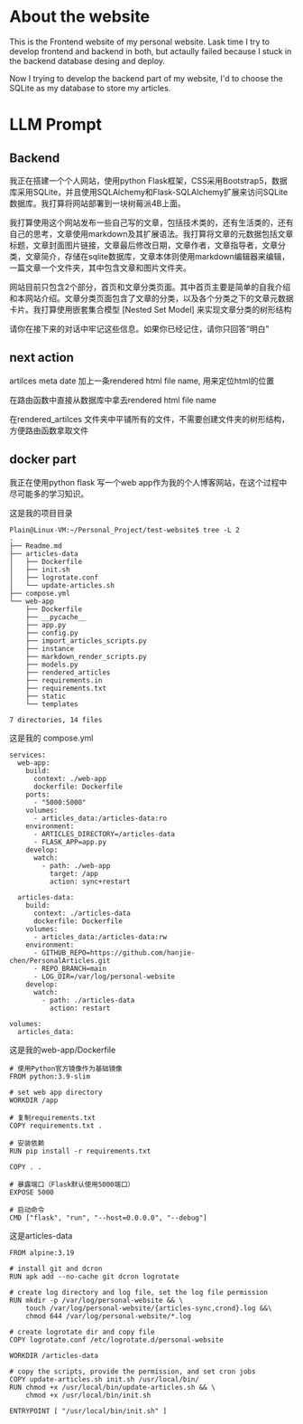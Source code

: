 # About the website

This is the Frontend website of my personal website. Lask time I try to develop frontend and backend in both, but actaully failed because I stuck in the backend database desing and deploy.

Now I trying to develop the backend part of my website, I'd to choose the SQLite as my database to store my articles.


# LLM Prompt

## Backend

我正在搭建一个个人网站，使用python Flask框架，CSS采用Bootstrap5，数据库采用SQLite，并且使用SQLAlchemy和Flask-SQLAlchemy扩展来访问SQLite数据库。我打算将网站部署到一块树莓派4B上面。

我打算使用这个网站发布一些自己写的文章，包括技术类的，还有生活类的，还有自己的思考，文章使用markdown及其扩展语法。我打算将文章的元数据包括文章标题，文章封面图片链接，文章最后修改日期，文章作者，文章指导者，文章分类，文章简介，存储在sqlite数据库，文章本体则使用markdown编辑器来编辑，一篇文章一个文件夹，其中包含文章和图片文件夹。

网站目前只包含2个部分，首页和文章分类页面。其中首页主要是简单的自我介绍和本网站介绍。文章分类页面包含了文章的分类，以及各个分类之下的文章元数据卡片。我打算使用嵌套集合模型 [Nested Set Model] 来实现文章分类的树形结构

请你在接下来的对话中牢记这些信息。如果你已经记住，请你只回答“明白”

## next action

artilces meta date 加上一条rendered html file name, 用来定位html的位置

在路由函数中直接从数据库中拿去rendered html file name

在rendered_artilces 文件夹中平铺所有的文件，不需要创建文件夹的树形结构，方便路由函数拿取文件

## docker part
我正在使用python flask 写一个web app作为我的个人博客网站，在这个过程中尽可能多的学习知识。

这是我的项目目录

```
Plain@Linux-VM:~/Personal_Project/test-website$ tree -L 2
.
├── Readme.md
├── articles-data
│   ├── Dockerfile
│   ├── init.sh
│   ├── logrotate.conf
│   └── update-articles.sh
├── compose.yml
└── web-app
    ├── Dockerfile
    ├── __pycache__
    ├── app.py
    ├── config.py
    ├── import_articles_scripts.py
    ├── instance
    ├── markdown_render_scripts.py
    ├── models.py
    ├── rendered_articles
    ├── requirements.in
    ├── requirements.txt
    ├── static
    └── templates

7 directories, 14 files
```

这是我的 compose.yml

```
services:
  web-app:
    build:
      context: ./web-app
      dockerfile: Dockerfile
    ports:
      - "5000:5000"
    volumes:
      - articles_data:/articles-data:ro
    environment:
      - ARTICLES_DIRECTORY=/articles-data
      - FLASK_APP=app.py
    develop:
      watch:
        - path: ./web-app
          target: /app
          action: sync+restart

  articles-data:
    build:
      context: ./articles-data
      dockerfile: Dockerfile
    volumes:
      - articles_data:/articles-data:rw
    environment:
      - GITHUB_REPO=https://github.com/hanjie-chen/PersonalArticles.git
      - REPO_BRANCH=main
      - LOG_DIR=/var/log/personal-website
    develop:
      watch:
        - path: ./articles-data
          action: restart

volumes:
  articles_data:
```

这是我的web-app/Dockerfile

```
# 使用Python官方镜像作为基础镜像
FROM python:3.9-slim

# set web app directory
WORKDIR /app

# 复制requirements.txt
COPY requirements.txt .

# 安装依赖
RUN pip install -r requirements.txt

COPY . .

# 暴露端口（Flask默认使用5000端口）
EXPOSE 5000

# 启动命令
CMD ["flask", "run", "--host=0.0.0.0", "--debug"]
```

这是articles-data

```
FROM alpine:3.19

# install git and dcron
RUN apk add --no-cache git dcron logrotate

# create log directory and log file, set the log file permission
RUN mkdir -p /var/log/personal-website && \
    touch /var/log/personal-website/{articles-sync,crond}.log &&\
    chmod 644 /var/log/personal-website/*.log

# create logrotate dir and copy file
COPY logrotate.conf /etc/logrotate.d/personal-website

WORKDIR /articles-data

# copy the scripts, provide the permission, and set cron jobs
COPY update-articles.sh init.sh /usr/local/bin/
RUN chmod +x /usr/local/bin/update-articles.sh && \
    chmod +x /usr/local/bin/init.sh

ENTRYPOINT [ "/usr/local/bin/init.sh" ]
```





